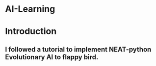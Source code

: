 # AI-Learning

# Introduction

## I followed a tutorial to implement NEAT-python Evolutionary AI to flappy bird. 
